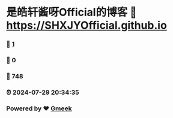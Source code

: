 # 是皓轩酱呀Official的博客 :link: https://SHXJYOfficial.github.io 
### :page_facing_up: [1](https://SHXJYOfficial.github.io/tag.html) 
### :speech_balloon: 0 
### :hibiscus: 748 
### :alarm_clock: 2024-07-29 20:34:35 
### Powered by :heart: [Gmeek](https://github.com/Meekdai/Gmeek)
